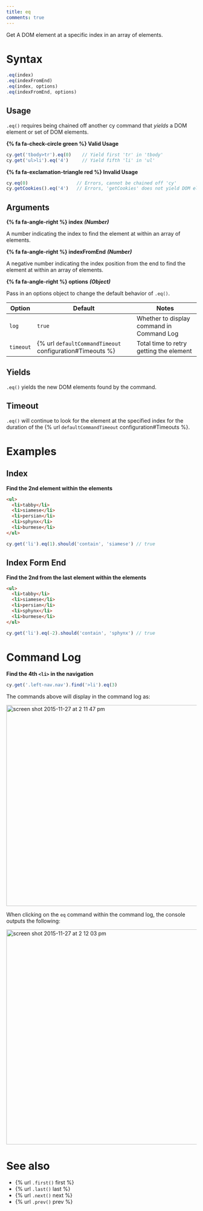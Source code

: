 ```yaml
---
title: eq
comments: true
---
```


Get A DOM element at a specific index in an array of elements.

# Syntax

```javascript
.eq(index)
.eq(indexFromEnd)
.eq(index, options)
.eq(indexFromEnd, options)
```

## Usage

`.eq()` requires being chained off another cy command that *yields* a DOM element or set of DOM elements.

**{% fa fa-check-circle green %} Valid Usage**

```javascript
cy.get('tbody>tr').eq(0)    // Yield first 'tr' in 'tbody'
cy.get('ul>li').eq('4')     // Yield fifth 'li' in 'ul'
```

**{% fa fa-exclamation-triangle red %} Invalid Usage**

```javascript
cy.eq(0)                  // Errors, cannot be chained off 'cy'
cy.getCookies().eq('4')   // Errors, 'getCookies' does not yield DOM element
```

## Arguments

**{% fa fa-angle-right %} index**  ***(Number)***

A number indicating the index to find the element at within an array of elements.

**{% fa fa-angle-right %} indexFromEnd**  ***(Number)***

A negative number indicating the index position from the end to find the element at within an array of elements.

**{% fa fa-angle-right %} options**  ***(Object)***

Pass in an options object to change the default behavior of `.eq()`.

Option | Default | Notes
--- | --- | ---
`log` | `true` | Whether to display command in Command Log
`timeout` | {% url `defaultCommandTimeout` configuration#Timeouts %} | Total time to retry getting the element

## Yields

`.eq()` yields the new DOM elements found by the command.

## Timeout

`.eq()` will continue to look for the element at the specified index for the duration of the {% url `defaultCommandTimeout` configuration#Timeouts %}.

# Examples

## Index

**Find the 2nd element within the elements**

```html
<ul>
  <li>tabby</li>
  <li>siamese</li>
  <li>persian</li>
  <li>sphynx</li>
  <li>burmese</li>
</ul>
```

```javascript
cy.get('li').eq(1).should('contain', 'siamese') // true
```

## Index Form End

**Find the 2nd from the last element within the elements**

```html
<ul>
  <li>tabby</li>
  <li>siamese</li>
  <li>persian</li>
  <li>sphynx</li>
  <li>burmese</li>
</ul>
```

```javascript
cy.get('li').eq(-2).should('contain', 'sphynx') // true
```

# Command Log

**Find the 4th `<li>` in the navigation**

```javascript
cy.get('.left-nav.nav').find('>li').eq(3)
```

The commands above will display in the command log as:

<img width="532" alt="screen shot 2015-11-27 at 2 11 47 pm" src="https://cloud.githubusercontent.com/assets/1271364/11447231/e225e1f2-9510-11e5-8615-4a5b42ef71c1.png">

When clicking on the `eq` command within the command log, the console outputs the following:

<img width="569" alt="screen shot 2015-11-27 at 2 12 03 pm" src="https://cloud.githubusercontent.com/assets/1271364/11447234/e594ce52-9510-11e5-8794-712a7dbeae55.png">

# See also

- {% url `.first()` first %}
- {% url `.last()` last %}
- {% url `.next()` next %}
- {% url `.prev()` prev %}
